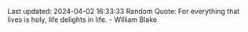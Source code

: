 Last updated: 2024-04-02 16:33:33
Random Quote: For everything that lives is holy, life delights in life. - William Blake